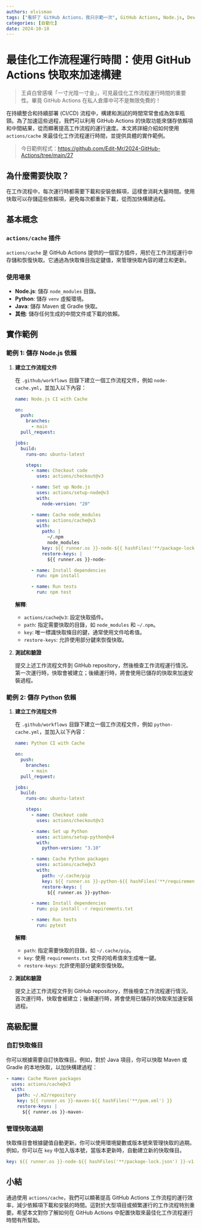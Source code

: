 ```yaml
---
authors: elvismao
tags: ["看好了 GitHub Actions，我只示範一次", GitHub Actions, Node.js, DevOps]
categories: [自動化]
date: 2024-10-10
---
```


# 最佳化工作流程運行時間：使用 GitHub Actions 快取來加速構建

> 王貞白曾感嘆「一寸光陰一寸金」，可見最佳化工作流程運行時間的重要性。畢竟 GitHub Actions 在私人倉庫中可不是無限免費的！

在持續整合和持續部署 (CI/CD) 流程中，構建和測試的時間常常會成為效率瓶頸。為了加速這些過程，我們可以利用 GitHub Actions 的快取功能來儲存依賴項和中間結果，從而顯著提高工作流程的運行速度。本文將詳細介紹如何使用 `actions/cache` 來最佳化工作流程運行時間，並提供具體的實作範例。

> 今日範例程式：<https://github.com/Edit-Mr/2024-GitHub-Actions/tree/main/27>

## 為什麼需要快取？

在工作流程中，每次運行時都需要下載和安裝依賴項，這樣會消耗大量時間。使用快取可以存儲這些依賴項，避免每次都重新下載，從而加快構建過程。

## 基本概念

### `actions/cache` 插件

`actions/cache` 是 GitHub Actions 提供的一個官方插件，用於在工作流程運行中存儲和恢復快取。它通過為快取條目指定鍵值，來管理快取內容的建立和更新。

### 使用場景

- **Node.js**: 儲存 `node_modules` 目錄。
- **Python**: 儲存 `venv` 虛擬環境。
- **Java**: 儲存 Maven 或 Gradle 快取。
- **其他**: 儲存任何生成的中間文件或下載的依賴。

## 實作範例

### 範例 1: 儲存 Node.js 依賴

1. **建立工作流程文件**

   在 `.github/workflows` 目錄下建立一個工作流程文件，例如 `node-cache.yml`，並加入以下內容：

   ```yaml
   name: Node.js CI with Cache

   on:
     push:
       branches:
         - main
     pull_request:

   jobs:
     build:
       runs-on: ubuntu-latest

       steps:
         - name: Checkout code
           uses: actions/checkout@v3

         - name: Set up Node.js
           uses: actions/setup-node@v3
           with:
             node-version: "20"

         - name: Cache node_modules
           uses: actions/cache@v3
           with:
             path: |
               ~/.npm
               node_modules
             key: ${{ runner.os }}-node-${{ hashFiles('**/package-lock.json') }}
             restore-keys: |
               ${{ runner.os }}-node-

         - name: Install dependencies
           run: npm install

         - name: Run tests
           run: npm test
   ```

   **解釋**:
   - `actions/cache@v3`: 設定快取插件。
   - `path`: 指定需要快取的目錄，如 `node_modules` 和 `~/.npm`。
   - `key`: 唯一標識快取條目的鍵，通常使用文件哈希值。
   - `restore-keys`: 允許使用部分鍵來恢復快取。

2. **測試和驗證**

   提交上述工作流程文件到 GitHub repository，然後檢查工作流程運行情況。第一次運行時，快取會被建立；後續運行時，將會使用已儲存的快取來加速安裝過程。

### 範例 2: 儲存 Python 依賴

1. **建立工作流程文件**

   在 `.github/workflows` 目錄下建立一個工作流程文件，例如 `python-cache.yml`，並加入以下內容：

   ```yaml
   name: Python CI with Cache

   on:
     push:
       branches:
         - main
     pull_request:

   jobs:
     build:
       runs-on: ubuntu-latest

       steps:
         - name: Checkout code
           uses: actions/checkout@v3

         - name: Set up Python
           uses: actions/setup-python@v4
           with:
             python-version: "3.10"

         - name: Cache Python packages
           uses: actions/cache@v3
           with:
             path: ~/.cache/pip
             key: ${{ runner.os }}-python-${{ hashFiles('**/requirements.txt') }}
             restore-keys: |
               ${{ runner.os }}-python-

         - name: Install dependencies
           run: pip install -r requirements.txt

         - name: Run tests
           run: pytest
   ```

   **解釋**:
   - `path`: 指定需要快取的目錄，如 `~/.cache/pip`。
   - `key`: 使用 `requirements.txt` 文件的哈希值來生成唯一鍵。
   - `restore-keys`: 允許使用部分鍵來恢復快取。

2. **測試和驗證**

   提交上述工作流程文件到 GitHub repository，然後檢查工作流程運行情況。首次運行時，快取會被建立；後續運行時，將會使用已儲存的快取來加速安裝過程。

## 高級配置

### 自訂快取條目

你可以根據需要自訂快取條目。例如，對於 Java 項目，你可以快取 Maven 或 Gradle 的本地快取，以加快構建過程：

```yaml
- name: Cache Maven packages
  uses: actions/cache@v3
  with:
    path: ~/.m2/repository
    key: ${{ runner.os }}-maven-${{ hashFiles('**/pom.xml') }}
    restore-keys: |
      ${{ runner.os }}-maven-
```

### 管理快取過期

快取條目會根據鍵值自動更新。你可以使用環境變數或版本號來管理快取的過期。例如，你可以在 `key` 中加入版本號，當版本更新時，自動建立新的快取條目。

```yaml
key: ${{ runner.os }}-node-${{ hashFiles('**/package-lock.json') }}-v1
```

## 小結

通過使用 `actions/cache`，我們可以顯著提高 GitHub Actions 工作流程的運行效率，減少依賴項下載和安裝的時間。這對於大型項目或頻繁運行的工作流程特別重要。希望本文對你了解如何在 GitHub Actions 中配置快取來最佳化工作流程運行時間有所幫助。
